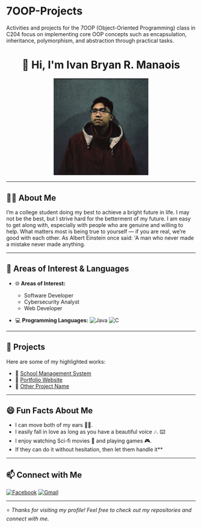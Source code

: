 # 7OOP-Projects
Activities and projects for the 7OOP (Object-Oriented Programming) class in C204 focus on implementing core OOP concepts such as encapsulation, inheritance, polymorphism, and abstraction through practical tasks.
<h1 align="center">👋 Hi, I'm Ivan Bryan R. Manaois </h1>
<p align="center">
  <img src="https://github.com/Manaois-cers/7OOP-Projects/blob/103335dc77a991d3c4845f5435e01e9cd6163650/Screenshot%202025-08-28%20135320.png" alt="banner" width="50%"/>
</p>

---

## 🧑‍💻 About Me
I’m a college student doing my best to achieve a bright future in life. I may not be the best, but I strive hard for the betterment of my future. I am easy to get along with, especially with people who are genuine and willing to help. What matters most is being true to yourself — if you are real, we’re good with each other. As Albert Einstein once said: 'A man who never made a mistake never made anything.  

---

## 🎯 Areas of Interest & Languages
- 🌐 **Areas of Interest:**
  - Software Developer  
  - Cybersecurity Analyst  
  - Web Developer  

- 💻 **Programming Languages:**
  ![Java](https://img.shields.io/badge/Java-orange?style=for-the-badge&logo=java)
  ![C](https://img.shields.io/badge/C-00599C?style=for-the-badge&logo=c&logoColor=white)

---

## 🚀 Projects
Here are some of my highlighted works:
- 🔗 [School Management System](https://github.com/yourusername/school-management-system)  
- 🔗 [Portfolio Website](https://github.com/yourusername/portfolio)  
- 🔗 [Other Project Name](https://github.com/yourusername/other-project)  

---

## 😄 Fun Facts About Me
- I can move both of my ears 👂🏻.  
- I easily fall in love as long as you have a beautiful voice 🎶. ⌨️  
- I enjoy watching Sci-fi movies 🧬 and playing games 🎮.  
- If they can do it without hesitation, then let them handle it**

---

## 📫 Connect with Me
[![Facebook](https://img.shields.io/badge/Facebook-1877f2?style=for-the-badge&logo=facebook&logoColor=white)](https://www.facebook.com/ivan.manaois.7)
[![Gmail](https://img.shields.io/badge/Gmail-D14836?style=for-the-badge&logo=gmail&logoColor=white)](mailto:ivanbryanmanaois@gmail.com)


---

⭐️ *Thanks for visiting my profile! Feel free to check out my repositories and connect with me.*
